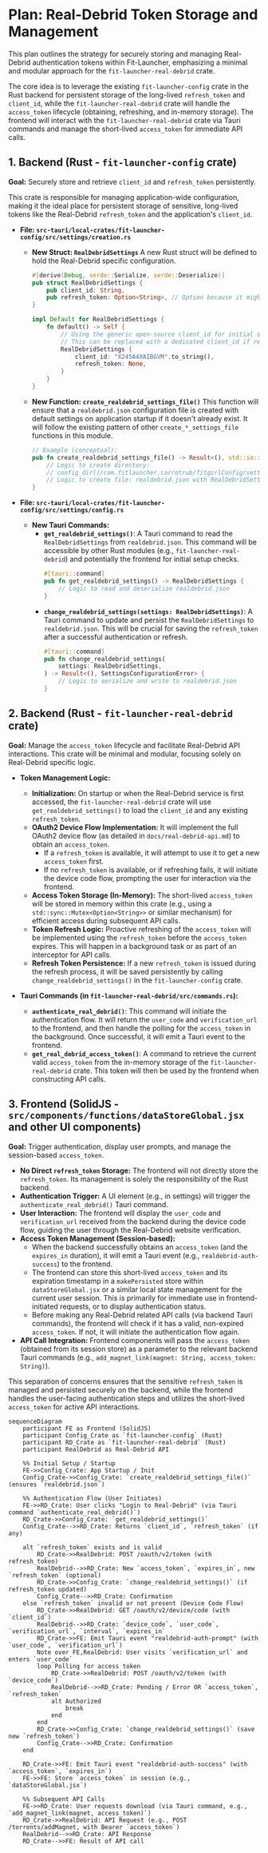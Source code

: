 # Plan: Real-Debrid Token Storage and Management

This plan outlines the strategy for securely storing and managing Real-Debrid authentication tokens within Fit-Launcher, emphasizing a minimal and modular approach for the `fit-launcher-real-debrid` crate.

The core idea is to leverage the existing `fit-launcher-config` crate in the Rust backend for persistent storage of the long-lived `refresh_token` and `client_id`, while the `fit-launcher-real-debrid` crate will handle the `access_token` lifecycle (obtaining, refreshing, and in-memory storage). The frontend will interact with the `fit-launcher-real-debrid` crate via Tauri commands and manage the short-lived `access_token` for immediate API calls.

## 1. Backend (Rust - `fit-launcher-config` crate)

**Goal:** Securely store and retrieve `client_id` and `refresh_token` persistently.

This crate is responsible for managing application-wide configuration, making it the ideal place for persistent storage of sensitive, long-lived tokens like the Real-Debrid `refresh_token` and the application's `client_id`.

*   **File: `src-tauri/local-crates/fit-launcher-config/src/settings/creation.rs`**
    *   **New Struct: `RealDebridSettings`**
        A new Rust struct will be defined to hold the Real-Debrid specific configuration.
        ```rust
        #[derive(Debug, serde::Serialize, serde::Deserialize)]
        pub struct RealDebridSettings {
            pub client_id: String,
            pub refresh_token: Option<String>, // Option because it might not exist initially
        }

        impl Default for RealDebridSettings {
            fn default() -> Self {
                // Using the generic open-source client_id for initial setup.
                // This can be replaced with a dedicated client_id if registered.
                RealDebridSettings {
                    client_id: "X245A4XAIBGVM".to_string(),
                    refresh_token: None,
                }
            }
        }
        ```
    *   **New Function: `create_realdebrid_settings_file()`**
        This function will ensure that a `realdebrid.json` configuration file is created with default settings on application startup if it doesn't already exist. It will follow the existing pattern of other `create_*_settings_file` functions in this module.
        ```rust
        // Example (conceptual):
        pub fn create_realdebrid_settings_file() -> Result<(), std::io::Error> {
            // Logic to create directory:
            // config_dir()/com.fitlauncher.carrotrub/fitgirlConfig/settings/realdebrid/
            // Logic to create file: realdebrid.json with RealDebridSettings::default()
        }
        ```

*   **File: `src-tauri/local-crates/fit-launcher-config/src/settings/config.rs`**
    *   **New Tauri Commands:**
        *   **`get_realdebrid_settings()`**: A Tauri command to read the `RealDebridSettings` from `realdebrid.json`. This command will be accessible by other Rust modules (e.g., `fit-launcher-real-debrid`) and potentially the frontend for initial setup checks.
            ```rust
            #[tauri::command]
            pub fn get_realdebrid_settings() -> RealDebridSettings {
                // Logic to read and deserialize realdebrid.json
            }
            ```
        *   **`change_realdebrid_settings(settings: RealDebridSettings)`**: A Tauri command to update and persist the `RealDebridSettings` to `realdebrid.json`. This will be crucial for saving the `refresh_token` after a successful authentication or refresh.
            ```rust
            #[tauri::command]
            pub fn change_realdebrid_settings(
                settings: RealDebridSettings,
            ) -> Result<(), SettingsConfigurationError> {
                // Logic to serialize and write to realdebrid.json
            }
            ```

## 2. Backend (Rust - `fit-launcher-real-debrid` crate)

**Goal:** Manage the `access_token` lifecycle and facilitate Real-Debrid API interactions. This crate will be minimal and modular, focusing solely on Real-Debrid specific logic.

*   **Token Management Logic:**
    *   **Initialization:** On startup or when the Real-Debrid service is first accessed, the `fit-launcher-real-debrid` crate will use `get_realdebrid_settings()` to load the `client_id` and any existing `refresh_token`.
    *   **OAuth2 Device Flow Implementation:** It will implement the full OAuth2 device flow (as detailed in `docs/real-debrid-api.md`) to obtain an `access_token`.
        *   If a `refresh_token` is available, it will attempt to use it to get a new `access_token` first.
        *   If no `refresh_token` is available, or if refreshing fails, it will initiate the device code flow, prompting the user for interaction via the frontend.
    *   **Access Token Storage (In-Memory):** The short-lived `access_token` will be stored in memory within this crate (e.g., using a `std::sync::Mutex<Option<String>>` or similar mechanism) for efficient access during subsequent API calls.
    *   **Token Refresh Logic:** Proactive refreshing of the `access_token` will be implemented using the `refresh_token` before the `access_token` expires. This will happen in a background task or as part of an interceptor for API calls.
    *   **Refresh Token Persistence:** If a new `refresh_token` is issued during the refresh process, it will be saved persistently by calling `change_realdebrid_settings()` in the `fit-launcher-config` crate.

*   **Tauri Commands (in `fit-launcher-real-debrid/src/commands.rs`):**
    *   **`authenticate_real_debrid()`**: This command will initiate the authentication flow. It will return the `user_code` and `verification_url` to the frontend, and then handle the polling for the `access_token` in the background. Once successful, it will emit a Tauri event to the frontend.
    *   **`get_real_debrid_access_token()`**: A command to retrieve the current valid `access_token` from the in-memory storage of the `fit-launcher-real-debrid` crate. This token will then be used by the frontend when constructing API calls.

## 3. Frontend (SolidJS - `src/components/functions/dataStoreGlobal.jsx` and other UI components)

**Goal:** Trigger authentication, display user prompts, and manage the session-based `access_token`.

*   **No Direct `refresh_token` Storage:** The frontend will not directly store the `refresh_token`. Its management is solely the responsibility of the Rust backend.
*   **Authentication Trigger:** A UI element (e.g., in settings) will trigger the `authenticate_real_debrid()` Tauri command.
*   **User Interaction:** The frontend will display the `user_code` and `verification_url` received from the backend during the device code flow, guiding the user through the Real-Debrid website verification.
*   **Access Token Management (Session-based):**
    *   When the backend successfully obtains an `access_token` (and the `expires_in` duration), it will emit a Tauri event (e.g., `realdebrid-auth-success`) to the frontend.
    *   The frontend can store this short-lived `access_token` and its expiration timestamp in a `makePersisted` store within `dataStoreGlobal.jsx` or a similar local state management for the current user session. This is primarily for immediate use in frontend-initiated requests, or to display authentication status.
    *   Before making any Real-Debrid related API calls (via backend Tauri commands), the frontend will check if it has a valid, non-expired `access_token`. If not, it will initiate the authentication flow again.
*   **API Call Integration:** Frontend components will pass the `access_token` (obtained from its session store) as a parameter to the relevant backend Tauri commands (e.g., `add_magnet_link(magnet: String, access_token: String)`).

This separation of concerns ensures that the sensitive `refresh_token` is managed and persisted securely on the backend, while the frontend handles the user-facing authentication steps and utilizes the short-lived `access_token` for active API interactions.

```mermaid
sequenceDiagram
    participant FE as Frontend (SolidJS)
    participant Config_Crate as `fit-launcher-config` (Rust)
    participant RD_Crate as `fit-launcher-real-debrid` (Rust)
    participant RealDebrid as Real-Debrid API

    %% Initial Setup / Startup
    FE->>Config_Crate: App Startup / Init
    Config_Crate->>Config_Crate: `create_realdebrid_settings_file()` (ensures `realdebrid.json`)

    %% Authentication Flow (User Initiates)
    FE->>RD_Crate: User clicks "Login to Real-Debrid" (via Tauri command `authenticate_real_debrid()`)
    RD_Crate->>Config_Crate: `get_realdebrid_settings()`
    Config_Crate-->>RD_Crate: Returns `client_id`, `refresh_token` (if any)

    alt `refresh_token` exists and is valid
        RD_Crate->>RealDebrid: POST /oauth/v2/token (with refresh_token)
        RealDebrid-->>RD_Crate: New `access_token`, `expires_in`, new `refresh_token` (optional)
        RD_Crate->>Config_Crate: `change_realdebrid_settings()` (if refresh_token updated)
        Config_Crate-->>RD_Crate: Confirmation
    else `refresh_token` invalid or not present (Device Code Flow)
        RD_Crate->>RealDebrid: GET /oauth/v2/device/code (with `client_id`)
        RealDebrid-->>RD_Crate: `device_code`, `user_code`, `verification_url`, `interval`, `expires_in`
        RD_Crate->>FE: Emit Tauri event "realdebrid-auth-prompt" (with `user_code`, `verification_url`)
        Note over FE,RealDebrid: User visits `verification_url` and enters `user_code`
        loop Polling for access token
            RD_Crate->>RealDebrid: POST /oauth/v2/token (with `device_code`)
            RealDebrid-->>RD_Crate: Pending / Error OR `access_token`, `refresh_token`
            alt Authorized
                break
            end
        end
        RD_Crate->>Config_Crate: `change_realdebrid_settings()` (save new `refresh_token`)
        Config_Crate-->>RD_Crate: Confirmation
    end

    RD_Crate->>FE: Emit Tauri event "realdebrid-auth-success" (with `access_token`, `expires_in`)
    FE->>FE: Store `access_token` in session (e.g., `dataStoreGlobal.jsx`)

    %% Subsequent API Calls
    FE->>RD_Crate: User requests download (via Tauri command, e.g., `add_magnet_link(magnet, access_token)`)
    RD_Crate->>RealDebrid: API Request (e.g., POST /torrents/addMagnet, with Bearer `access_token`)
    RealDebrid-->>RD_Crate: API Response
    RD_Crate-->>FE: Result of API call